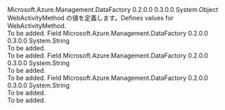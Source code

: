 <Type Name="WebActivityMethod" FullName="Microsoft.Azure.Management.DataFactory.Models.WebActivityMethod">
  <TypeSignature Language="C#" Value="public static class WebActivityMethod" />
  <TypeSignature Language="ILAsm" Value=".class public auto ansi abstract sealed beforefieldinit WebActivityMethod extends System.Object" />
  <TypeSignature Language="DocId" Value="T:Microsoft.Azure.Management.DataFactory.Models.WebActivityMethod" />
  <TypeSignature Language="VB.NET" Value="Public Class WebActivityMethod" />
  <TypeSignature Language="F#" Value="type WebActivityMethod = class" />
  <AssemblyInfo>
    <AssemblyName>Microsoft.Azure.Management.DataFactory</AssemblyName>
    <AssemblyVersion>0.2.0.0</AssemblyVersion>
    <AssemblyVersion>0.3.0.0</AssemblyVersion>
  </AssemblyInfo>
  <Base>
    <BaseTypeName>System.Object</BaseTypeName>
  </Base>
  <Interfaces />
  <Docs>
    <summary>
            <span data-ttu-id="c4578-101">WebActivityMethod の値を定義します。</span><span class="sxs-lookup"><span data-stu-id="c4578-101">Defines values for WebActivityMethod.</span></span>
            </summary>
    <remarks>To be added.</remarks>
  </Docs>
  <Members>
    <Member MemberName="GET">
      <MemberSignature Language="C#" Value="public const string GET;" />
      <MemberSignature Language="ILAsm" Value=".field public static literal string GET" />
      <MemberSignature Language="DocId" Value="F:Microsoft.Azure.Management.DataFactory.Models.WebActivityMethod.GET" />
      <MemberSignature Language="VB.NET" Value="Public Const GET As String " />
      <MemberSignature Language="F#" Value="val mutable GET : string" Usage="Microsoft.Azure.Management.DataFactory.Models.WebActivityMethod.GET" />
      <MemberType>Field</MemberType>
      <AssemblyInfo>
        <AssemblyName>Microsoft.Azure.Management.DataFactory</AssemblyName>
        <AssemblyVersion>0.2.0.0</AssemblyVersion>
        <AssemblyVersion>0.3.0.0</AssemblyVersion>
      </AssemblyInfo>
      <ReturnValue>
        <ReturnType>System.String</ReturnType>
      </ReturnValue>
      <Docs>
        <summary>To be added.</summary>
        <remarks>To be added.</remarks>
      </Docs>
    </Member>
    <Member MemberName="POST">
      <MemberSignature Language="C#" Value="public const string POST;" />
      <MemberSignature Language="ILAsm" Value=".field public static literal string POST" />
      <MemberSignature Language="DocId" Value="F:Microsoft.Azure.Management.DataFactory.Models.WebActivityMethod.POST" />
      <MemberSignature Language="VB.NET" Value="Public Const POST As String " />
      <MemberSignature Language="F#" Value="val mutable POST : string" Usage="Microsoft.Azure.Management.DataFactory.Models.WebActivityMethod.POST" />
      <MemberType>Field</MemberType>
      <AssemblyInfo>
        <AssemblyName>Microsoft.Azure.Management.DataFactory</AssemblyName>
        <AssemblyVersion>0.2.0.0</AssemblyVersion>
        <AssemblyVersion>0.3.0.0</AssemblyVersion>
      </AssemblyInfo>
      <ReturnValue>
        <ReturnType>System.String</ReturnType>
      </ReturnValue>
      <Docs>
        <summary>To be added.</summary>
        <remarks>To be added.</remarks>
      </Docs>
    </Member>
    <Member MemberName="PUT">
      <MemberSignature Language="C#" Value="public const string PUT;" />
      <MemberSignature Language="ILAsm" Value=".field public static literal string PUT" />
      <MemberSignature Language="DocId" Value="F:Microsoft.Azure.Management.DataFactory.Models.WebActivityMethod.PUT" />
      <MemberSignature Language="VB.NET" Value="Public Const PUT As String " />
      <MemberSignature Language="F#" Value="val mutable PUT : string" Usage="Microsoft.Azure.Management.DataFactory.Models.WebActivityMethod.PUT" />
      <MemberType>Field</MemberType>
      <AssemblyInfo>
        <AssemblyName>Microsoft.Azure.Management.DataFactory</AssemblyName>
        <AssemblyVersion>0.2.0.0</AssemblyVersion>
        <AssemblyVersion>0.3.0.0</AssemblyVersion>
      </AssemblyInfo>
      <ReturnValue>
        <ReturnType>System.String</ReturnType>
      </ReturnValue>
      <Docs>
        <summary>To be added.</summary>
        <remarks>To be added.</remarks>
      </Docs>
    </Member>
  </Members>
</Type>